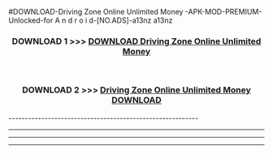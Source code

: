 #DOWNLOAD-Driving Zone Online Unlimited Money -APK-MOD-PREMIUM-Unlocked-for A n d r o i d-[NO.ADS]-a13nz a13nz 



<div align="center">

<h3>DOWNLOAD 1 >>> <a href="https://t.co/FKmqrqFo6t??judul=Driving Zone Online Unlimited Money ">DOWNLOAD Driving Zone Online Unlimited Money </a></h3><br>

<h3>DOWNLOAD 2 >>> <a href="https://t.co/FKmqrqFo6t??judul=Driving Zone Online Unlimited Money ">Driving Zone Online Unlimited Money  DOWNLOAD </a></h3>

</div>
----------------------------------------------------------

----------------------------------------------------------

----------------------------------------------------------

----------------------------------------------------------



